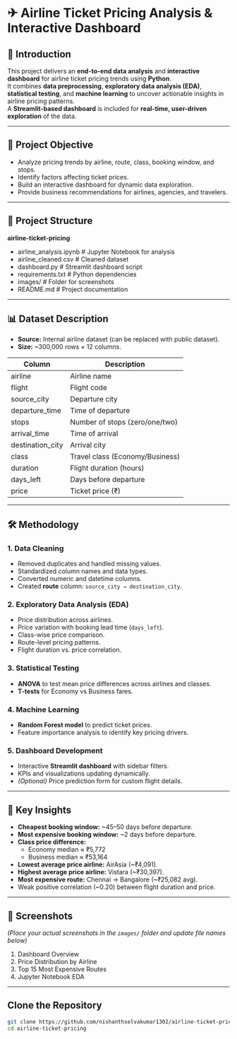 # ✈ Airline Ticket Pricing Analysis & Interactive Dashboard

## 📖 Introduction
This project delivers an **end-to-end data analysis** and **interactive dashboard** for airline ticket pricing trends using **Python**.  
It combines **data preprocessing**, **exploratory data analysis (EDA)**, **statistical testing**, and **machine learning** to uncover actionable insights in airline pricing patterns.  
A **Streamlit-based dashboard** is included for **real-time, user-driven exploration** of the data.

---

## 🎯 Project Objective
- Analyze pricing trends by airline, route, class, booking window, and stops.
- Identify factors affecting ticket prices.
- Build an interactive dashboard for dynamic data exploration.
- Provide business recommendations for airlines, agencies, and travelers.

---

## 📂 Project Structure
**airline-ticket-pricing**

- airline_analysis.ipynb # Jupyter Notebook for analysis
- airline_cleaned.csv # Cleaned dataset
 - dashboard.py # Streamlit dashboard script
- requirements.txt # Python dependencies
- images/ # Folder for screenshots
- README.md # Project documentation

---

## 📊 Dataset Description
- **Source:** Internal airline dataset (can be replaced with public dataset).
- **Size:** ~300,000 rows × 12 columns.

| Column            | Description                              |
|-------------------|------------------------------------------|
| airline           | Airline name                             |
| flight            | Flight code                              |
| source_city       | Departure city                           |
| departure_time    | Time of departure                        |
| stops             | Number of stops (zero/one/two)           |
| arrival_time      | Time of arrival                          |
| destination_city  | Arrival city                             |
| class             | Travel class (Economy/Business)          |
| duration          | Flight duration (hours)                  |
| days_left         | Days before departure                    |
| price             | Ticket price (₹)                         |

---

## 🛠 Methodology

### 1. Data Cleaning
- Removed duplicates and handled missing values.
- Standardized column names and data types.
- Converted numeric and datetime columns.
- Created **route** column: `source_city → destination_city`.

### 2. Exploratory Data Analysis (EDA)
- Price distribution across airlines.
- Price variation with booking lead time (`days_left`).
- Class-wise price comparison.
- Route-level pricing patterns.
- Flight duration vs. price correlation.

### 3. Statistical Testing
- **ANOVA** to test mean price differences across airlines and classes.
- **T-tests** for Economy vs Business fares.

### 4. Machine Learning
- **Random Forest model** to predict ticket prices.
- Feature importance analysis to identify key pricing drivers.

### 5. Dashboard Development
- Interactive **Streamlit dashboard** with sidebar filters.
- KPIs and visualizations updating dynamically.
- *(Optional)* Price prediction form for custom flight details.

---

## 📌 Key Insights
- **Cheapest booking window:** ~45–50 days before departure.  
- **Most expensive booking window:** ~2 days before departure.  
- **Class price difference:**  
  - Economy median ≈ ₹5,772  
  - Business median ≈ ₹53,164  
- **Lowest average price airline:** AirAsia (~₹4,091).  
- **Highest average price airline:** Vistara (~₹30,397).  
- **Most expensive route:** Chennai → Bangalore (~₹25,082 avg).  
- Weak positive correlation (~0.20) between flight duration and price.

---

## 📸 Screenshots
*(Place your actual screenshots in the `images/` folder and update file names below)*

1. Dashboard Overview  
2. Price Distribution by Airline  
3. Top 15 Most Expensive Routes  
4. Jupyter Notebook EDA  

---

## Clone the Repository 

```bash
git clone https://github.com/nishanthselvakumar1302/airline-ticket-pricing.git
cd airline-ticket-pricing
